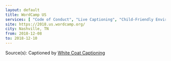 ```yaml
---
layout: default
title: WordCamp US
services: [ "Code of Conduct", "Live Captioning", "Child-Friendly Environment" ]
site: https://2018.us.wordcamp.org/
city: Nashville, TN
from: 2018-12-08
to: 2018-12-10
---
```


Source(s): Captioned by [White Coat Captioning](http://www.whitecoatcaptioning.com/)
